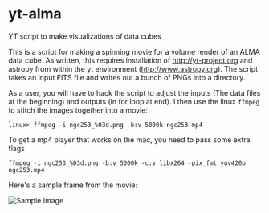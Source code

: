 yt-alma
=======

YT script to make visualizations of data cubes



This is a script for making a spinning movie for a volume render of an ALMA data cube.   As written, this requires installation of http://yt-project.org and astropy from within the yt environment (http://www.astropy.org).   The script takes an input FITS file and writes out a bunch of PNGs into a directory.  

As a user, you will have to hack the script to adjust the inputs (The data files at the beginning) and outputs (in for loop at end).  I then use the linux `ffmpeg` to stitch the images together into a movie:

```
linux> ffmpeg -i ngc253_%03d.png -b:v 5000k ngc253.mp4
```

To get a mp4 player that works on the mac, you need to pass some extra flags

```
ffmpeg -i ngc253_%03d.png -b:v 5000k -c:v libx264 -pix_fmt yuv420p ngc253.mp4
```

Here's a sample frame from the movie:

![Sample Image](./ngc253co_001.png?raw=True)

